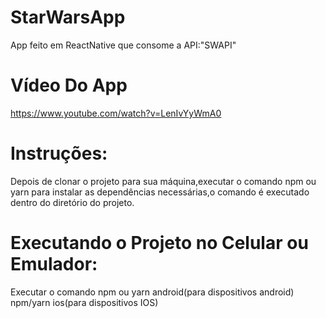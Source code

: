 # StarWarsApp
App feito em ReactNative que consome a API:"SWAPI"

# Vídeo Do App 

https://www.youtube.com/watch?v=LenIvYyWmA0

# Instruções:

Depois de clonar o projeto para sua máquina,executar o comando npm ou yarn para instalar as dependências necessárias,o comando é executado dentro do diretório do projeto.

# Executando o Projeto no Celular ou Emulador:

Executar o comando npm ou yarn android(para dispositivos android) npm/yarn ios(para dispositivos IOS)
